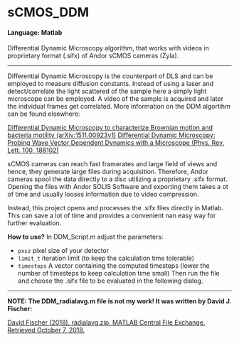 # sCMOS_DDM
#### Language: Matlab
Differential Dynamic Microscopy algorithm, that works with videos in proprietary format (.sifx) of Andor sCMOS cameras (Zyla).

---
Differential Dynamic Microscopy is the counterpart of DLS and can be employed to measure diffusion constants. Instead of using a laser and detect/correlate the light scattered of the sample here a simply light microscope can be employed. A video of the sample is acquired and later the indvidual frames get correlated. More information on the DDM algortihm can be found elsewhere:

[Differential Dynamic Microscopy to characterize Brownian motion and bacteria motility (arXiv:1511.00923v1)](https://arxiv.org/abs/1511.00923v1)
[Differential Dynamic Microscopy: Probing Wave Vector Dependent Dynamics with a Microscope (Phys. Rev. Lett. 100, 188102)](https://journals.aps.org/prl/abstract/10.1103/PhysRevLett.100.188102)


sCMOS cameras can reach fast framerates and large field of views and hence, they generate large files during acquisition. Therefore, Andor cameras spool the data directly to a disc utilizing a proprietary .sifx format. Opening the files with Andor SOLIS Software and exporting them takes a ot of time and usually looses information due to video compression.

Instead, this project opens and processes the .sifx files directly in Matlab. This can save a lot of time and provides a convenient nan easy way for further evaluation.

**How to use?** 
In DDM_Script.m adjust the parameters:
- <code>pxsz</code> pixel size of your detector
- <code>limit_t</code> iteration limit (to keep the calculation time tolerable)
- <code>timesteps</code> A vector containing the computed timesteps (lower the number of timesteps to keep calculation time small)
Then run the file and choose the .sifx file to be evaluated in the following dialog.

---
**NOTE: The DDM_radialavg.m file is not my work! It was written by David J. Fischer:**

[David Fischer (2018). radialavg.zip, MATLAB Central File Exchange. Retrieved October 7, 2018.](https://www.mathworks.com/matlabcentral/fileexchange/46468-radialavg-zip)
